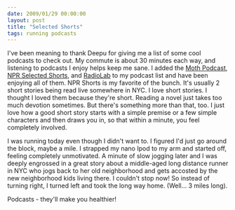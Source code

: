 ```yaml
---
date: 2009/01/29 00:00:00
layout: post
title: "Selected Shorts"
tags: running podcasts
---
```


I've been meaning to thank Deepu for giving me a list of some cool podcasts to check out. My commute is about 30 minutes each way, and listening to podcasts I enjoy helps keep me sane. I added the [Moth Podcast](http://www.themoth.org/podcast), [NPR Selected Shorts](http://www.npr.org/rss/podcast/podcast_detail.php?siteId=9911210), and [RadioLab](http://www.wnyc.org/shows/radiolab) to my podcast list and have been enjoying all of them. NPR Shorts is my favorite of the bunch. It's usually 2 short stories being read live somewhere in NYC. I love short stories. I thought I loved them because they're short. Reading a novel just takes too much devotion sometimes. But there's something more than that, too. I just love how a good short story starts with a simple premise or a few simple characters and then draws you in, so that within a minute, you feel completely involved.

I was running today even though I didn't want to. I figured I'd just go around the block, maybe a mile. I strapped my nano Ipod to my arm and started off, feeling completely unmotivated. A minute of slow jogging later and I was deeply engrossed in a great story about a middle-aged long distance runner in NYC who jogs back to her old neighborhood and gets accosted by the new neighborhood kids living there. I couldn't stop now! So instead of turning right, I turned left and took the long way
home. (Well... 3 miles long).

Podcasts - they'll make you healthier!
